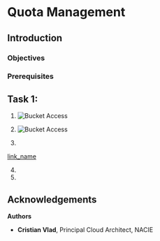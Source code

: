 # Quota Management

## Introduction


### Objectives

### Prerequisites


## Task 1: 

1. 
    ![Bucket Access](images/<image>.png)
2. 
    ![Bucket Access](images/<image>.png)

3. 
[link_name](url)

4. 

5. 



## Acknowledgements

**Authors**

* **Cristian Vlad**, Principal Cloud Architect, NACIE